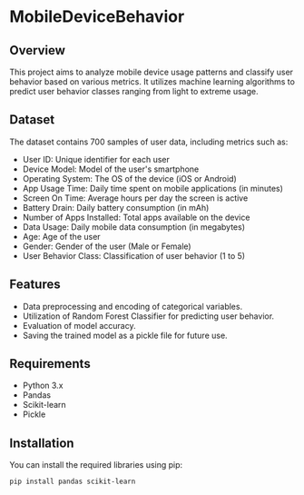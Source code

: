 # MobileDeviceBehavior

## Overview
This project aims to analyze mobile device usage patterns and classify user behavior based on various metrics. It utilizes machine learning algorithms to predict user behavior classes ranging from light to extreme usage.

## Dataset
The dataset contains 700 samples of user data, including metrics such as:

- User ID: Unique identifier for each user
- Device Model: Model of the user's smartphone
- Operating System: The OS of the device (iOS or Android)
- App Usage Time: Daily time spent on mobile applications (in minutes)
- Screen On Time: Average hours per day the screen is active
- Battery Drain: Daily battery consumption (in mAh)
- Number of Apps Installed: Total apps available on the device
- Data Usage: Daily mobile data consumption (in megabytes)
- Age: Age of the user
- Gender: Gender of the user (Male or Female)
- User Behavior Class: Classification of user behavior (1 to 5)

## Features
- Data preprocessing and encoding of categorical variables.
- Utilization of Random Forest Classifier for predicting user behavior.
- Evaluation of model accuracy.
- Saving the trained model as a pickle file for future use.

## Requirements
- Python 3.x
- Pandas
- Scikit-learn
- Pickle

## Installation
You can install the required libraries using pip:

```bash
pip install pandas scikit-learn
